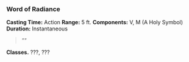 ### Word of Radiance
**Casting Time:** Action
**Range:** 5 ft.
**Components:** V, M (A Holy Symbol)
**Duration:** Instantaneous

> *""*

**Classes.** ???, ???

